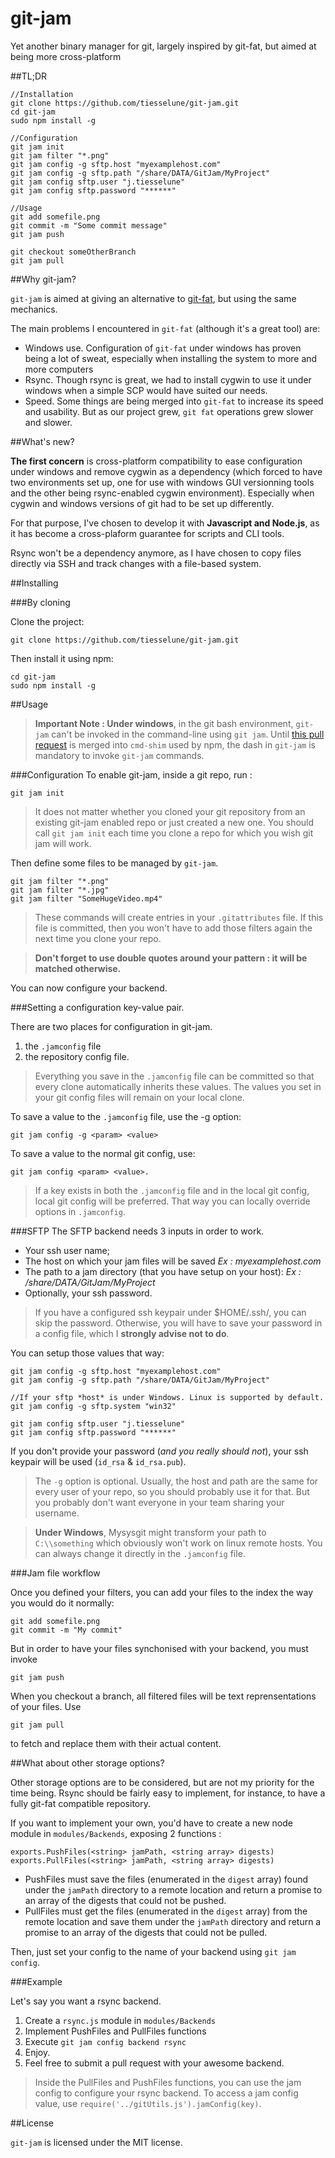 git-jam
=======

Yet another binary manager for git, largely inspired by git-fat, but aimed at being more cross-platform

##TL;DR

    //Installation
    git clone https://github.com/tiesselune/git-jam.git
    cd git-jam
    sudo npm install -g

    //Configuration
    git jam init
    git jam filter "*.png"
    git jam config -g sftp.host "myexamplehost.com"
    git jam config -g sftp.path "/share/DATA/GitJam/MyProject"
    git jam config sftp.user "j.tiesselune"
    git jam config sftp.password "******"

    //Usage
    git add somefile.png
    git commit -m "Some commit message"
    git jam push

    git checkout someOtherBranch
    git jam pull



##Why git-jam?

`git-jam` is aimed at giving an alternative to [git-fat](https://github.com/jedbrown/git-fat), but using the same mechanics.

The main problems I encountered in `git-fat` (although it's a great tool) are:

 * Windows use. Configuration of `git-fat` under windows has proven being a lot of sweat, especially when installing the system to more and more computers
 * Rsync. Though rsync is great, we had to install cygwin to use it under windows when a simple SCP would have suited our needs.
 * Speed. Some things are being merged into `git-fat` to increase its speed and usability. But as our project grew, `git fat` operations grew slower and slower.

##What's new?

**The first concern** is cross-platform compatibility to ease configuration under windows and remove cygwin as a dependency (which forced to have two environments set up, one for use with windows GUI versionning tools and the other being rsync-enabled cygwin environment). Especially when cygwin and windows versions of git had to be set up differently.

For that purpose, I've chosen to develop it with **Javascript and Node.js**, as it has become a cross-plaform guarantee for scripts and CLI tools.

Rsync won't be a dependency anymore, as I have chosen to copy files directly via SSH and track changes with a file-based system.

##Installing

###By cloning

Clone the project:

    git clone https://github.com/tiesselune/git-jam.git

Then install it using npm:

    cd git-jam
    sudo npm install -g

##Usage

> **Important Note : Under windows**, in the git bash environment, `git-jam` can't be invoked in the command-line using `git jam`. Until [this pull request](https://github.com/ForbesLindesay/cmd-shim/pull/4) is merged into `cmd-shim` used by npm, the dash in `git-jam` is mandatory to invoke `git-jam` commands.

###Configuration
To enable git-jam, inside a git repo, run :

    git jam init

> It does not matter whether you cloned your git repository from an existing git-jam enabled repo or just created a new one. You should call `git jam init` each time you clone a repo for which you wish git jam will work.

Then define some files to be managed by `git-jam`.

    git jam filter "*.png"
    git jam filter "*.jpg"
    git jam filter "SomeHugeVideo.mp4"

>These commands will create entries in your `.gitattributes` file. If this file is committed, then you won't have to add those filters again the next time you clone your repo.

>**Don't forget to use double quotes around your pattern : it will be matched otherwise.**

You can now configure your backend.

###Setting a configuration key-value pair.

There are two places for configuration in git-jam.

 1. the `.jamconfig` file
 2. the repository config file.

> Everything you save in the `.jamconfig` file can be committed so that every clone automatically inherits these values. The values you set in your git config files will remain on your local clone.

To save a value to the `.jamconfig` file, use the -g option:

    git jam config -g <param> <value>

To save a value to the normal git config, use:

    git jam config <param> <value>.

> If a key exists in both the `.jamconfig` file and in the local git config, local git config will be preferred. That way you can locally override options in `.jamconfig`.

###SFTP
The SFTP backend needs 3 inputs in order to work.
* Your ssh user name;
* The host on which your jam files will be saved *Ex : myexamplehost.com*
* The path to a jam directory (that you have setup on your host): *Ex : /share/DATA/GitJam/MyProject*
* Optionally, your ssh password.

> If you have a configured ssh keypair under $HOME/.ssh/, you can skip the password. Otherwise, you will have to save your password in a config file, which I **strongly advise not to do**.

You can setup those values that way:

    git jam config -g sftp.host "myexamplehost.com"
    git jam config -g sftp.path "/share/DATA/GitJam/MyProject"

    //If your sftp *host* is under Windows. Linux is supported by default.
    git jam config -g sftp.system "win32"

    git jam config sftp.user "j.tiesselune"
    git jam config sftp.password "******"

If you don't provide your password (*and you really should not*), your ssh keypair will be used (`id_rsa` & `id_rsa.pub`).

> The `-g` option is optional. Usually, the host and path are the same for every user of your repo, so you should probably use it for that. But you probably don't want everyone in your team sharing your username.

> **Under Windows**, Mysysgit might transform your path to `C:\\something` which obviously won't work on linux remote hosts. You can always change it directly in the `.jamconfig` file.

###Jam file workflow

Once you defined your filters, you can add your files to the index the way you would do it normally:

    git add somefile.png
    git commit -m "My commit"

But in order to have your files synchonised with your backend, you must invoke

    git jam push

When you checkout a branch, all filtered files will be text reprensentations of your files. Use

    git jam pull

to fetch and replace them with their actual content.

##What about other storage options?

Other storage options are to be considered, but are not my priority for the time being. Rsync should be fairly easy to implement, for instance, to have a fully git-fat compatible repository.

If you want to implement your own, you'd have to create a new node module in `modules/Backends`, exposing 2 functions :

    exports.PushFiles(<string> jamPath, <string array> digests)
    exports.PullFiles(<string> jamPath, <string array> digests)

 * PushFiles must save the files (enumerated in the `digest` array) found under the `jamPath` directory to a remote location and return a promise to an array of the digests that could not be pushed.
 * PullFiles must get the files (enumerated in the `digest` array) from the remote location and save them under the `jamPath` directory and return a promise to an array of the digests that could not be pulled.

Then, just set your config to the name of your backend using `git jam config`.

###Example

Let's say you want a rsync backend.

 1. Create a `rsync.js` module in `modules/Backends`
 2. Implement PushFiles and PullFiles functions
 3. Execute `git jam config backend rsync`
 4. Enjoy.
 5. Feel free to submit a pull request with your awesome backend.

> Inside the PullFiles and PushFiles functions, you can use the jam config to configure your rsync backend. To access a jam config value, use `require('../gitUtils.js').jamConfig(key)`.

##License

`git-jam` is licensed under the MIT license.
